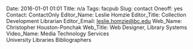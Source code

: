 Date: 2016-01-01 01:01
Title: n/a
Tags: facpub
Slug: contact
Oneoff: yes
Contact: ContactOnly
Editor_Name: Leslie Homzie
Editor_Title: Collection Development Librarian
Editor_Email: leslie.homzie@bc.edu
Web_Name: Christopher Houston-Ponchak
Web_Title: Web Designer, Library Systems
Video_Name: Media Technology Services <br> University Libraries Bibliographers
